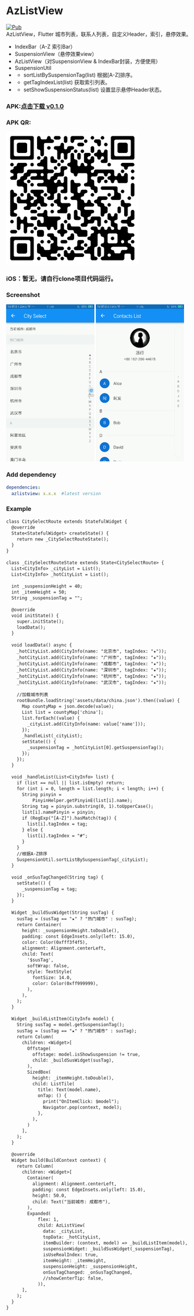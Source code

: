 # AzListView 
[![Pub](https://img.shields.io/pub/v/azlistview.svg?style=flat-square)](https://pub.dartlang.org/packages/azlistview)  
AzListView，Flutter 城市列表，联系人列表，自定义Header，索引，悬停效果。
- IndexBar（A-Z 索引Bar） 
- SuspensionView（悬停效果view）
- AzListView（对SuspensionView & IndexBar封装，方便使用）
- SuspensionUtil
- - sortListBySuspensionTag(list) 根据[A-Z]排序。 
- - getTagIndexList(list) 获取索引列表。
- - setShowSuspensionStatus(list) 设置显示悬停Header状态。

### APK:[点击下载 v0.1.0](https://raw.githubusercontent.com/Sky24n/LDocuments/master/flutterchina/azlistview_release.apk)

### APK QR:
  ![AzListView](https://raw.githubusercontent.com/Sky24n/LDocuments/master/flutterchina/azlistview_qrcode.png)

### iOS：暂无，请自行clone项目代码运行。

### Screenshot
<img src="https://raw.githubusercontent.com/Sky24n/LDocuments/master/flutterchina/city_select.gif" width="240">  <img src="https://raw.githubusercontent.com/Sky24n/LDocuments/master/flutterchina/contact_list.gif" width="240">   

### Add dependency

```yaml
dependencies:
  azlistview: x.x.x  #latest version
```

### Example
```
class CitySelectRoute extends StatefulWidget {
  @override
  State<StatefulWidget> createState() {
    return new _CitySelectRouteState();
  }
}

class _CitySelectRouteState extends State<CitySelectRoute> {
  List<CityInfo> _cityList = List();
  List<CityInfo> _hotCityList = List();

  int _suspensionHeight = 40;
  int _itemHeight = 50;
  String _suspensionTag = "";

  @override
  void initState() {
    super.initState();
    loadData();
  }

  void loadData() async {
    _hotCityList.add(CityInfo(name: "北京市", tagIndex: "★"));
    _hotCityList.add(CityInfo(name: "广州市", tagIndex: "★"));
    _hotCityList.add(CityInfo(name: "成都市", tagIndex: "★"));
    _hotCityList.add(CityInfo(name: "深圳市", tagIndex: "★"));
    _hotCityList.add(CityInfo(name: "杭州市", tagIndex: "★"));
    _hotCityList.add(CityInfo(name: "武汉市", tagIndex: "★"));

    //加载城市列表
    rootBundle.loadString('assets/data/china.json').then((value) {
      Map countyMap = json.decode(value);
      List list = countyMap['china'];
      list.forEach((value) {
        _cityList.add(CityInfo(name: value['name']));
      });
      _handleList(_cityList);
      setState(() {
        _suspensionTag = _hotCityList[0].getSuspensionTag();
      });
    });
  }

  void _handleList(List<CityInfo> list) {
    if (list == null || list.isEmpty) return;
    for (int i = 0, length = list.length; i < length; i++) {
      String pinyin =
          PinyinHelper.getPinyinE(list[i].name);
      String tag = pinyin.substring(0, 1).toUpperCase();
      list[i].namePinyin = pinyin;
      if (RegExp("[A-Z]").hasMatch(tag)) {
        list[i].tagIndex = tag;
      } else {
        list[i].tagIndex = "#";
      }
    }
    //根据A-Z排序
    SuspensionUtil.sortListBySuspensionTag(_cityList);
  }

  void _onSusTagChanged(String tag) {
    setState(() {
      _suspensionTag = tag;
    });
  }

  Widget _buildSusWidget(String susTag) {
    susTag = (susTag == "★" ? "热门城市" : susTag);
    return Container(
      height: _suspensionHeight.toDouble(),
      padding: const EdgeInsets.only(left: 15.0),
      color: Color(0xfff3f4f5),
      alignment: Alignment.centerLeft,
      child: Text(
        '$susTag',
        softWrap: false,
        style: TextStyle(
          fontSize: 14.0,
          color: Color(0xff999999),
        ),
      ),
    );
  }

  Widget _buildListItem(CityInfo model) {
    String susTag = model.getSuspensionTag();
    susTag = (susTag == "★" ? "热门城市" : susTag);
    return Column(
      children: <Widget>[
        Offstage(
          offstage: model.isShowSuspension != true,
          child: _buildSusWidget(susTag),
        ),
        SizedBox(
          height: _itemHeight.toDouble(),
          child: ListTile(
            title: Text(model.name),
            onTap: () {
              print("OnItemClick: $model");
              Navigator.pop(context, model);
            },
          ),
        )
      ],
    );
  }

  @override
  Widget build(BuildContext context) {
    return Column(
      children: <Widget>[
        Container(
          alignment: Alignment.centerLeft,
          padding: const EdgeInsets.only(left: 15.0),
          height: 50.0,
          child: Text("当前城市: 成都市"),
        ),
        Expanded(
            flex: 1,
            child: AzListView(
              data: _cityList,
              topData: _hotCityList,
              itemBuilder: (context, model) => _buildListItem(model),
              suspensionWidget: _buildSusWidget(_suspensionTag),
              isUseRealIndex: true,
              itemHeight: _itemHeight,
              suspensionHeight: _suspensionHeight,
              onSusTagChanged: _onSusTagChanged,
              //showCenterTip: false,
            )),
      ],
    );
  }
}

```   






